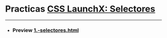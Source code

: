 # Practicas [CSS LaunchX: Selectores ](https://github.com/romarpla/FrontEnd-Mision/tree/main/03%20-%20CSS)
***
* ### Preview [1.-selectores.html](https://htmlpreview.github.io/?https://github.com/albertz03/Practicas-CSS-LaunchX-/blob/master/selectores/1.-selectores.html)
